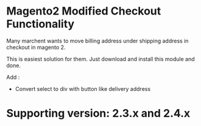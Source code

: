 # Magento2 Modified Checkout Functionality
Many marchent wants to move billing address under shipping address in checkout in magento 2.

This is easiest solution for them. Just download and install this module and done.

Add : 
- Convert select to div with button like delivery address

# Supporting version: 2.3.x and 2.4.x
